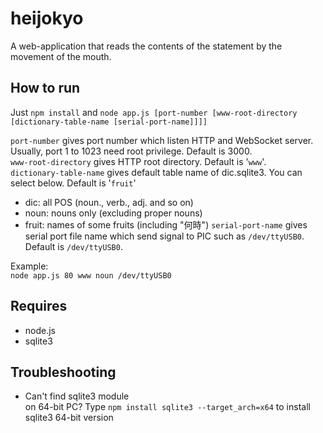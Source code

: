 heijokyo
========

A web-application that reads the contents of the statement by the movement of the mouth.

How to run
---
Just `npm install` and `node app.js [port-number [www-root-directory [dictionary-table-name [serial-port-name]]]]`

`port-number` gives port number which listen HTTP and WebSocket server. Usually, port 1 to 1023 need root privilege. Default is 3000.  
`www-root-directory` gives HTTP root directory. Default is '`www`'.  
`dictionary-table-name` gives default table name of dic.sqlite3. You can select below. Default is '`fruit`'  
* dic: all POS (noun., verb., adj. and so on)
* noun: nouns only (excluding proper nouns)
* fruit: names of some fruits (including "何時")
`serial-port-name` gives serial port file name which send signal to PIC such as `/dev/ttyUSB0`. Default is `/dev/ttyUSB0`.  
  
Example:  
`node app.js 80 www noun /dev/ttyUSB0`  

Requires
---
* node.js
* sqlite3
 
Troubleshooting
---
* Can't find sqlite3 module  
    on 64-bit PC?
    Type `npm install sqlite3 --target_arch=x64` to install sqlite3 64-bit version


